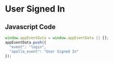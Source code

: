 # User Signed In

### 

## Javascript Code
```js
window.appEventData = window.appEventData || [];
appEventData.push({
  "event": "login",
  "apollo_event": "User Signed In"
});
```








